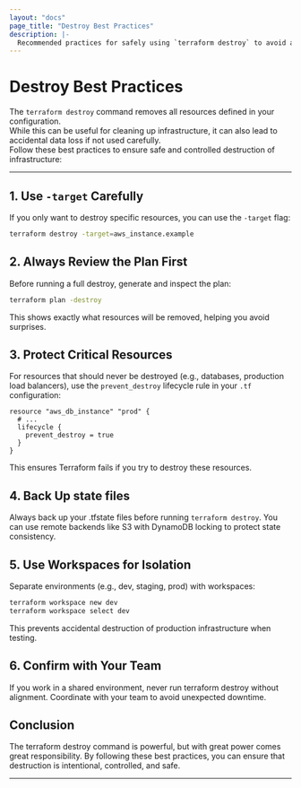 ```yaml
---
layout: "docs"
page_title: "Destroy Best Practices"
description: |-
  Recommended practices for safely using `terraform destroy` to avoid accidental data loss.
---
```


# Destroy Best Practices

The `terraform destroy` command removes all resources defined in your configuration.  
While this can be useful for cleaning up infrastructure, it can also lead to accidental data loss if not used carefully.  
Follow these best practices to ensure safe and controlled destruction of infrastructure:

---

## 1. Use `-target` Carefully
If you only want to destroy specific resources, you can use the `-target` flag:  

```bash
terraform destroy -target=aws_instance.example
```


## 2. Always Review the Plan First

Before running a full destroy, generate and inspect the plan:

```bash
terraform plan -destroy
```


This shows exactly what resources will be removed, helping you avoid surprises.

## 3. Protect Critical Resources

For resources that should never be destroyed (e.g., databases, production load balancers), use the `prevent_destroy` lifecycle rule in your `.tf` configuration:

```hcl
resource "aws_db_instance" "prod" {
  # ...
  lifecycle {
    prevent_destroy = true
  }
}
```


This ensures Terraform fails if you try to destroy these resources.

## 4. Back Up state files

Always back up your .tfstate files before running `terraform destroy`.
You can use remote backends like S3 with DynamoDB locking to protect state consistency.

## 5. Use Workspaces for Isolation

Separate environments (e.g., dev, staging, prod) with workspaces:

```bash
terraform workspace new dev
terraform workspace select dev
```


This prevents accidental destruction of production infrastructure when testing.

## 6. Confirm with Your Team

If you work in a shared environment, never run terraform destroy without alignment.
Coordinate with your team to avoid unexpected downtime.

## Conclusion

The terraform destroy command is powerful, but with great power comes great responsibility.
By following these best practices, you can ensure that destruction is intentional, controlled, and safe.


---

